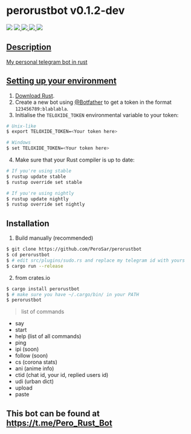 # perorustbot v0.1.2-dev
<img src="https://img.shields.io/badge/Version-v0.1.2%20(dev)-blue.svg">
<a href="https://crates.io/crates/perorustbot">
<img src="https://img.shields.io/crates/v/perorustbot.svg">
<a href="https://github.com/PeroSar/perorustbot/actions">
<img src="https://github.com/PeroSar/perorustbot/actions/workflows/rust.yml/badge.svg?branch=dev">
<a href="https://crates.io/crates/perorustbot">
<img src="https://img.shields.io/crates/d/perorustbot?color=brightgreen&label=crates.io%20downloads&logo=rust">
<a href="https://t.me/bots_rs">
<img src="https://img.shields.io/endpoint?style=flat&url=https%3A%2F%2Frunkit.io%2Fdamiankrawczyk%2Ftelegram-badge%2Fbranches%2Fmaster%3Furl%3Dhttps%3A%2F%2Ft.me%2Fbots_rs">

## Description
My personal telegram bot in rust

## Setting up your environment
 1. [Download Rust](http://rustup.rs/).
 2. Create a new bot using [@Botfather](https://t.me/botfather) to get a token in the format `123456789:blablabla`.
 3. Initialise the `TELOXIDE_TOKEN` environmental variable to your token:
```bash
# Unix-like
$ export TELOXIDE_TOKEN=<Your token here>

# Windows
$ set TELOXIDE_TOKEN=<Your token here>
```
 4. Make sure that your Rust compiler is up to date:
```bash
# If you're using stable
$ rustup update stable
$ rustup override set stable

# If you're using nightly
$ rustup update nightly
$ rustup override set nightly
```


## Installation
 1. Build manually (recommended)
```bash
$ git clone https://github.com/PeroSar/perorustbot
$ cd perorustbot
$ # edit src/plugins/sudo.rs and replace my telegram id with yours
$ cargo run --release
```
 2. from crates.io
```bash
$ cargo install perorustbot
$ # make sure you have ~/.cargo/bin/ in your PATH
$ perorustbot
```

> list of commands
+ say
+ start
+ help (list of all commands)
+ ping
+ ipi (soon)
+ follow (soon)
+ cs (corona stats)
+ ani (anime info)
+ ctid (chat id, your id, replied users id)
+ udi (urban dict)
+ upload 
+ paste

## This bot can be found at https://t.me/Pero_Rust_Bot


